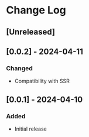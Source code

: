 # Change Log

## [Unreleased]

## [0.0.2] - 2024-04-11
### Changed
- Compatibility with SSR

## [0.0.1] - 2024-04-10
### Added
- Initial release
